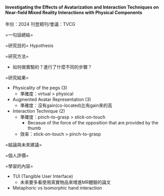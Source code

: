 #### Investigating the Effects of Avatarization and Interaction Techniques on Near-field Mixed Reality Interactions with Physical Components
年份：2024
刊登期刊/會議：TVCG

=一句話總結=

=研究目的=
Hypothesis

=研究方法=
- 如何做實驗的？進行了什麼不同的步驟？

=研究結果=
- Physicality of the pegs (3)
	- 準確度：virtual > physical
- Augmented Avatar Representation (3)
	- 準確度：沒有gain(co-located)比有gain來的高
- Interaction Technique (2)
	- 準確度：pinch-to-grasp > stick-on-touch
		- Becasue of the force of the opposition that are provided by the thumb
	- 效率：stick-on-touch > pinch-to-grasp

=結論與未來建議=

=個人評價=

=學習的內容=
- TUI (Tangible User Interface)
	- 未來要多看使用真實物品來增進MR體驗的論文
- Metaphoric vs Isomorphic hand interaction